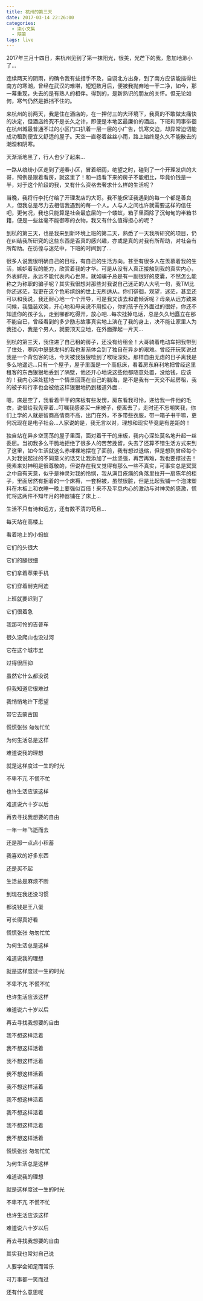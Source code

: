 ```yaml
---
title: 杭州的第三天
date: 2017-03-14 22:26:00
categories:
  - 柒小文集
  - 隨筆
tags: live
---
```


2017年三月十四日，来杭州见到了第一抹阳光，很美，光芒下的我，愈加地渺小了...

<!-- more -->

连续两天的阴雨，的确令我有些措手不及，自诩北方出身，到了南方应该能挡得住南方的寒潮，曾经在武汉的难堪，短短数月后，便被我抛弃地一干二净，如今，那一幕重现，失去的是有熟人的相伴。得到的，是新熟识的朋友的关怀。但无论如何，寒气仍然是抵挡不住的。

来杭州的前两天，我是住在酒店的，在一押付三的大环境下，我真的不敢做太痛快的决定，但酒店终究不是长久之计，即便是本地区最廉价的酒店。下班和同事徘徊在杭州城最普通不过的小区门口扒着一层一层的小广告，饥寒交迫，却异常迫切能成功租到便宜又舒适的屋子。天空一直卷着丝丝小雨，路上始终是久久不能散去的潮湿和阴寒。

天渐渐地黑了，行人也少了起来...

一路从缤纷小区走到了迎春小区，冒着细雨，绝望之时，碰到了一个开理发店的大哥，照例是跟着看房，就这里了！和一路看下来的房子不能相比，毕竟价钱是一半，对于这个阶段的我，又有什么资格去奢求什么样的生活呢？

当晚，我将行李托付给了开理发店的大哥。我不能保证我遇到的每一个都是善良人，但我总是尽力去相信我遇到的每一个人。人与人之间也许就需要这样的信任吧，更何况，我也只能算是社会最底层的一个蝼蚁，箱子里面除了沉甸甸的半箱书籍，便是一些丝毫不能御寒的衣物，我又有什么值得担心的呢？

到杭的第三天，也是我来到新环境上班的第二天，熟悉了一天我所研究的项目，仍在纠结我所研究的这些东西是否真的感兴趣，亦或是真的对我有所帮助，对社会有所帮助。在彷徨与迷茫中，下班的时间到了...

很多人说我很明确自己的目标，有自己的生活方向。甚至有很多人在羡慕着我的生活，嫉妒着我的能力，欣赏着我的才华。可是从没有人真正接触到我的真实内心，外表鲜亮，永远不能代表内心世界。就如骗子总是有一副很好的皮囊，不然怎么能称之为称职的骗子呢？其实我很想对那些对我说自己迷茫的人大吼一句，我TM比你还迷茫，我更在这个色彩缤纷的世上无所适从。你们徘徊，观望，迷茫，甚至还可以和我说，我还耐心地一个个开导，可是我又该去和谁倾诉呢？母亲从远方致来问候，我强装欢笑，开心地和母亲说不用担心，你的孩子在外面过的很好，你还不知道你的孩子么，走到哪都吃得开，放心吧...每次挂掉电话，总是久久地矗立在那不能自已，曾经看到的多少励志故事真实地上演在了我的身上，决不能让家里人为我担心，我是个男人，就要顶天立地，在外面撑起一片天...

到杭的第三天，我住进了自己租的房子，还没有给租金！大哥骑着电动车把我带到了住处，寒风中瑟瑟发抖的我也渐渐体会到了独自在异乡的艰难。曾经开玩笑说过我是一个背包客的话，今天被我狠狠噎到了喉咙深处。那样自由无虑的日子离我是多么地遥远...只有一个屋子，屋子里面是一个高低床，看着房东麻利地把曾经这里租客的东西狠狠地丢到了隔壁，他还开心地说这些他都随意处置，没给钱，应该的！我内心深处猛地一个情景回荡在自己的脑海，是不是我有一天交不起房租，我的被子和行李也会被他这样狠狠地扔到楼道外面...

嗯，床是空了，我看着干干的床板有些发愣，房东看我可怜，递给我一件他的毛衣，说借给我先穿着...叮嘱我感紧买一床被子，便离去了，走时还不忘嘲笑我，你们上学的人就是智商高情商不高，出门在外，不多带些衣服，带一箱子书干嘛，更何况现在是电子社会...人家说的是，我无言以对，理想和现实毕竟是有差距的！

独自站在异乡空荡荡的屋子里面，面对着干干的床板，我内心深处莫名地升起一丝委屈。当初我多么干脆地拒绝了很多人的苦苦挽留，失去了还算不错生活方式来到了这里，如今生活就这么赤裸裸地摆在了面前，我有想过退缩，但是想到曾经每个人对我说起过的不同意义的话又让我添加了一丝坚强，再苦再难，我也要撑过去！我素来对神明是很尊敬的，但说存在我又觉得有那么一些不真实，可事实总是冥冥之中自有天意，似乎是神灵对我的怜悯，我从满目疮痍的角落里拉开一扇陈年的柜子，里面居然有捆着的一个床褥，一套棉被，虽然很脏，但是比起我铺一个泡沫塑料在木板上和衣睡一晚上要强似百倍！来不及平息内心的激动与对神灵的感激，慌忙将这两件不知年月的神器铺在了床上...

生活不只有诗和远方，还有数不清的苟且...



每天站在高楼上

看着地上的小蚂蚁

它们的头很大

它们的腿很细

 

它们拿着苹果手机

它们穿着耐克阿迪

上班就要迟到了

它们很着急

 

我那可怜的吉普车

很久没爬山也没过河

它在这个城市里

过得很压抑

 

虽然它什么都没说

但我知道它很难过

我悄悄地许下愿望

带它去蒙古国

 

慌慌张张 匆匆忙忙

为何生活总是这样

难道说我的理想

就是这样度过一生的时光

不卑不亢 不慌不忙

也许生活应该这样

难道说六十岁以后

再去寻找我想要的自由

 

一年一年飞逝而去

还是那一点点小积蓄

我喜欢的好多东西

还是买不起

 

生活总是麻烦不断

到现在我还没习惯

都说钱是王八蛋

可长得真好看

 

慌慌张张 匆匆忙忙

为何生活总是这样

难道说我的理想

就是这样度过一生的时光

不卑不亢 不慌不忙

也许生活应该这样

难道说六十岁以后

再去寻找我想要的自由

我不想这样活着

我不想这样活着

我不想这样活着

我不想这样活着

我不想这样活着

我不想这样活着

我不想这样活着

我不想这样活着

我不想这样活着

慌慌张张 匆匆忙忙

为何生活总是这样

难道说我的理想

就是这样度过一生的时光

不卑不亢 不慌不忙

也许生活应该这样

难道说六十岁以后

再去寻找我想要的自由

 

其实我也常对自己说

人要学会知足而常乐

可万事都一笑而过

还有什么意思呢
